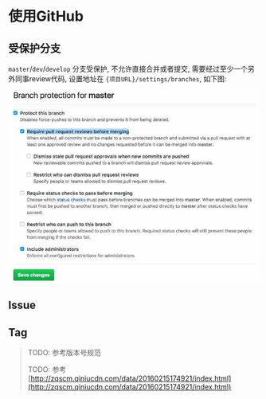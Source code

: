 # 使用GitHub

## 受保护分支

`master`/`dev`/`develop` 分支受保护, 不允许直接合并或者提交, 需要经过至少一个另外同事review代码, 设置地址在 `{项目URL}/settings/branches`, 如下图:

![分支保护](/images/branch_protection.jpg)

## Issue

## Tag

> TODO: 参考版本号规范
>
> TODO: 参考 [http://zqscm.qiniucdn.com/data/20160215174921/index.html](http://zqscm.qiniucdn.com/data/20160215174921/index.html)
